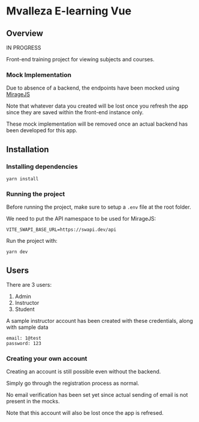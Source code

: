 # Mvalleza E-learning Vue

## Overview
IN PROGRESS

Front-end training project for viewing subjects and courses.

### Mock Implementation
Due to absence of a backend, the endpoints have been mocked using [MirageJS](https://miragejs.com/docs/getting-started/introduction/)

Note that whatever data you created will be lost once you refresh the app since they are saved within the front-end instance only.

These mock implementation will be removed once an actual backend has been developed for this app.

## Installation
### Installing dependencies

```
yarn install
```

### Running the project

Before running the project, make sure to setup a `.env` file at the root folder.

We need to put the API namespace to be used for MirageJS:

```
VITE_SWAPI_BASE_URL=https://swapi.dev/api
```

Run the project with:

```
yarn dev
```

## Users
There are 3 users:
1. Admin
2. Instructor
3. Student

A sample instructor account has been created with these credentials, along with sample data

```
email: 1@test
password: 123
```

### Creating your own account
Creating an account is still possible even without the backend.

Simply go through the registration process as normal.

No email verification has been set yet since actual sending of email is not present in the mocks.

Note that this account will also be lost once the app is refresed.
